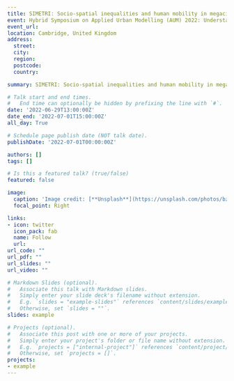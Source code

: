 ```yaml
---
title: SIMETRI: Socio-spatial inequalities and human mobility in megacities
event: Hybrid Symposium on Applied Urban Modelling (AUM) 2022: Understanding common challenges
event_url: 
location: Cambridge, United Kingdom
address:
  street: 
  city: 
  region: 
  postcode: 
  country: 

summary: SIMETRI: Socio-spatial inequalities and human mobility in megacities

# Talk start and end times.
#   End time can optionally be hidden by prefixing the line with `#`.
date: '2022-06-29T13:00:00Z'
date_end: '2022-07-01T15:00:00Z'
all_day: True

# Schedule page publish date (NOT talk date).
publishDate: '2022-07-01T00:00:00Z'

authors: []
tags: []

# Is this a featured talk? (true/false)
featured: false

image:
  caption: 'Image credit: [**Unsplash**](https://unsplash.com/photos/bzdhc5b3Bxs)'
  focal_point: Right

links:
- icon: twitter
  icon_pack: fab
  name: Follow
  url: 
url_code: ""
url_pdf: ""
url_slides: ""
url_video: ""

# Markdown Slides (optional).
#   Associate this talk with Markdown slides.
#   Simply enter your slide deck's filename without extension.
#   E.g. `slides = "example-slides"` references `content/slides/example-slides.md`.
#   Otherwise, set `slides = ""`.
slides: example

# Projects (optional).
#   Associate this post with one or more of your projects.
#   Simply enter your project's folder or file name without extension.
#   E.g. `projects = ["internal-project"]` references `content/project/deep-learning/index.md`.
#   Otherwise, set `projects = []`.
projects:
- example
---
```

